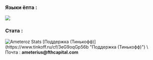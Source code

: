 ### Языки ёпта :
<img src="https://github-readme-stats.vercel.app/api/top-langs/?username=ameterius&theme=react"/>

### Стата :
<img alt="Ameteroz Stats" src="https://denvercoder1-github-readme-stats.vercel.app/api/?username=ameterius&show_icons=true&include_all_commits=true&count_private=true&theme=react&hide_border=true&bg_color=1F222E&title_color=68C3D4&icon_color=FFE8D1&hide_title=true&hide=contribs"/>
[Поддержка (Тинькофф)](https://www.tinkoff.ru/cf/3eG9oqGp56b "Поддержка (Тинькофф)") \
Почта : <b>ameterius@fthcapital.com</b>
